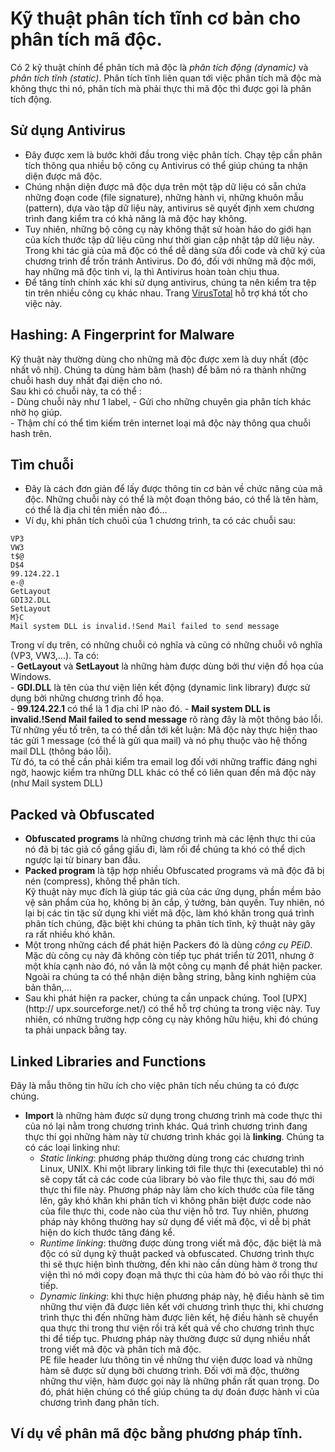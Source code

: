 # Kỹ thuật phân tích tĩnh cơ bản cho phân tích mã độc.
Có 2 kỹ thuật chính để phân tích mã độc là *phân tích động (dynamic)* và *phân tích tĩnh (static)*. Phân tích tĩnh liên quan tới việc phân tích mã độc mà không thực thi nó, phân tích mà phải thực thi mã độc thì được gọi là phân tích động.  
## Sử dụng Antivirus  
- Đây được xem là bước khởi đầu trong việc phân tích. Chạy tệp cần phân tích thông qua nhiều bộ công cụ Antivirus có thể giúp chúng ta nhận diện được mã độc.  
- Chúng nhận diện được mã độc dựa trên một tập dữ liệu có sẵn chứa những đoạn code (file signature), những hành vi, những khuôn mẫu (pattern), dựa vào tập dữ liệu này, antivirus sẽ quyết định xem chương trình đang kiểm tra có khả năng là mã độc hay không.  
- Tuy nhiên, những bộ công cụ này không thật sử hoàn hảo do giới hạn của kích thước tập dữ liệu cũng như thời gian cập nhật tập dữ liệu này. Trong khi tác giả của mã độc có thể dễ dàng sửa đổi code và chữ ký của chương trình để trốn tránh Antivirus. Do đó, đối với những mã độc mới, hay những mã độc tinh vi, lạ thì Antivirus hoàn toàn chịu thua.  
- Để tăng tính chính xác khi sử dụng antivirus, chúng ta nên kiểm tra tệp tin trên nhiều công cụ khác nhau. Trang [VirusTotal](https://www.virustotal.com/gui/)  hỗ trợ khá tốt cho việc này.  

## Hashing: A Fingerprint for Malware  
Kỹ thuật này thường dùng cho những mã độc được xem là duy nhất (độc nhất vô nhị). Chúng ta dùng hàm băm (hash) để băm nó ra thành những chuỗi hash duy nhất đại diện cho nó.  
Sau khi có chuỗi này, ta có thể :  
    - Dùng chuỗi này như 1 label, 
    - Gửi cho những chuyên gia phân tích khác nhờ họ giúp.  
    - Thậm chí có thể tìm kiếm trên internet loại mã độc này thông qua chuỗi hash trên.  

## Tìm chuỗi  
- Đây là cách đơn giản để lấy được thông tin cơ bản về chức năng của mã độc. Những chuỗi này có thể là một đoạn thông báo, có thể là tên hàm, có thể là địa chỉ tên miền nào đó...  
- Ví dụ, khi phân tích chuôi của 1 chương trình, ta có các chuỗi sau:  
```
VP3
VW3
t$@
D$4
99.124.22.1
e-@
GetLayout
GDI32.DLL
SetLayout
M}C
Mail system DLL is invalid.!Send Mail failed to send message
```
Trong ví dụ trên, có những chuỗi có nghĩa và cũng có những chuỗi vô nghĩa (VP3, VW3,...). Ta có:  
    - **GetLayout** và **SetLayout** là những hàm được dùng bởi thư viện đồ họa của Windows.  
    - **GDI.DLL** là tên của thư viện liên kết động (dynamic link library) được sử dụng bởi những chương trình đồ họa.  
    - **99.124.22.1** có thể là 1 địa chỉ IP nào đó.
    - **Mail system DLL is invalid.!Send Mail failed to send message** rõ ràng đây là một thông báo lỗi.  
Từ những yếu tố trên, ta có thể dẫn tới kết luận: Mã độc này thực hiện thao tác gửi 1 message (có thể là gửi qua mail) và nó phụ thuộc vào hệ thống mail DLL (thông báo lỗi).  
Từ đó, ta có thể cần phải kiểm tra email log đối với những traffic đáng nghi ngờ, haowjc kiểm tra những DLL khác có thể có liên quan đến mã độc này (như Mail system DLL)  
## Packed và Obfuscated 
- **Obfuscated programs** là những chương trình mà các lệnh thực thi của nó đã bị tác giả cố gắng giấu đi, làm rối để chúng ta khó có thể dịch ngược lại từ binary ban đầu.  
- **Packed program** là tập hợp nhiều Obfuscated programs và mã độc đã bị nén (compress), không thể phân tích.  
Kỹ thuật này mục đích là giúp tác giả của các ứng dụng, phần mềm bảo vệ sản phẩm của họ, không bị ăn cắp, ý tưởng, bản quyền. Tuy nhiên, nó lại bị các tin tặc sử dụng khi viết mã độc, làm khó khăn trong quá trình phân tích chúng, đặc biệt khi chúng ta phân tích tĩnh, kỹ thuật này gây ra rất nhiều khó khăn.  
- Một trong những cách để phát hiện Packers đó là dùng *công cụ PEiD*. Mặc dù công cụ này đã không còn tiếp tục phát triển từ 2011, nhưng ở một khía cạnh nào đó, nó vẫn là một công cụ mạnh để phát hiện packer. Ngoài ra chúng ta có thể nhận diện bằng string, bằng kinh nghiệm của bản thân,...  
- Sau khi phát hiện ra packer, chúng ta cần unpack chúng. Tool [UPX](http://
upx.sourceforge.net/) có thể hỗ trợ chúng ta trong việc này. Tuy nhiên, có những trường hợp công cụ này không hữu hiệu, khi đó chúng ta phải unpack bằng tay.  

## Linked Libraries and Functions  
Đây là mẫu thông tin hữu ích cho việc phân tích nếu chúng ta có được chúng.  
- **Import** là những hàm được sử dụng trong chương trình mà code thực thi của nó lại nằm trong chương trình khác. Quá trình chương trình đang thực thi gọi những hàm này từ chương trình khác gọi là **linking**.  Chúng ta có các loại linking như:  
    - *Static linking*: phương pháp thường dùng trong các chương trình Linux, UNIX. Khi một library linking tới file thực thi (executable) thì nó sẽ copy tất cả các code của library bỏ vào file thực thi, sau đó mới thực thi file này. Phương pháp này làm cho kích thước của file tăng lên, gây khó khăn khi phân tích vì không phân biệt được code nào của file thực thi, code nào của thư viện hỗ trơ. Tuy nhiên, phương pháp này không thường hay sử dụng để viết mã độc, vì dễ bị phát hiện do kích thước tăng đáng kể.  
    - *Runtime linking*: thường được dùng trong viết mã độc, đặc biệt là mã độc có sử dụng kỹ thuật packed và obfuscated. Chương trình thực thi sẽ thực hiện bình thường, đến khi nào cần dùng hàm ở trong thư viện thì nó mới copy đoạn mã thực thi của hàm đó bỏ vào rồi thực thi tiếp.  
    - *Dynamic linking*: khi thực hiện phương pháp này, hệ điều hành sẽ tìm những thư viện đã được liên kết với chương trình thực thi, khi chương trình thực thi đến những hàm được liên kết, hệ điều hành sẽ chuyển qua thực thi trong thư viện rồi trả kết quả về cho chương trình thực thi để tiếp tục. Phương pháp này thường được sử dụng nhiều nhất trong viết mã độc và phân tích mã độc.  
PE file header lưu thông tin về những thư viện được load và những hàm sẽ được sử dụng bởi chương trình. Đối với mã độc, thường những thư viện, hàm được gọi này là những phần rất quan trọng. Do đó, phát hiện chúng có thể giúp chúng ta dự đoán được hành vi của chương trình đang phân tích.  
## Ví dụ về phân mã độc bằng phương pháp tĩnh.  